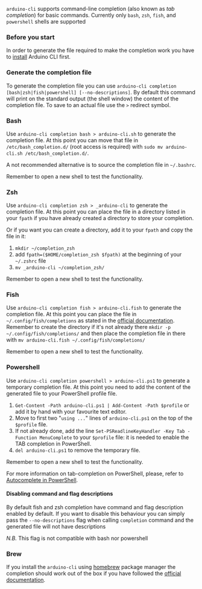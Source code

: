 `arduino-cli` supports command-line completion (also known as _tab completion_) for basic commands. Currently only
`bash`, `zsh`, `fish`, and `powershell` shells are supported

### Before you start

In order to generate the file required to make the completion work you have to [install](installation.md) Arduino CLI
first.

### Generate the completion file

To generate the completion file you can use `arduino-cli completion [bash|zsh|fish|powershell] [--no-descriptions]`. By default
this command will print on the standard output (the shell window) the content of the completion file. To save to an
actual file use the `>` redirect symbol.

### Bash

Use `arduino-cli completion bash > arduino-cli.sh` to generate the completion file. At this point you can move that file
in `/etc/bash_completion.d/` (root access is required) with `sudo mv arduino-cli.sh /etc/bash_completion.d/`.

A not recommended alternative is to source the completion file in `~/.bashrc`.

Remember to open a new shell to test the functionality.

### Zsh

Use `arduino-cli completion zsh > _arduino-cli` to generate the completion file. At this point you can place the file in
a directory listed in your `fpath` if you have already created a directory to store your completion.

Or if you want you can create a directory, add it to your `fpath` and copy the file in it:

1. `mkdir ~/completion_zsh`
1. add `fpath=($HOME/completion_zsh $fpath)` at the beginning of your `~/.zshrc` file
1. `mv _arduino-cli ~/completion_zsh/`

Remember to open a new shell to test the functionality.

### Fish

Use `arduino-cli completion fish > arduino-cli.fish` to generate the completion file. At this point you can place the
file in `~/.config/fish/completions` as stated in the
[official documentation](http://fishshell.com/docs/current/index.html#where-to-put-completions). Remember to create the
directory if it's not already there `mkdir -p ~/.config/fish/completions/` and then place the completion file in there
with `mv arduino-cli.fish ~/.config/fish/completions/`

Remember to open a new shell to test the functionality.

### Powershell

Use `arduino-cli completion powershell > arduino-cli.ps1` to generate a temporary completion file. At this point you need to add
the content of the generated file to your PowerShell profile file.

1. `Get-Content -Path arduino-cli.ps1 | Add-Content -Path $profile` or add it by hand with your favourite text editor.
1. Move to first two "`using ...`" lines of `arduino-cli.ps1` on the top of the `$profile` file.
1. If not already done, add the line `Set-PSReadlineKeyHandler -Key Tab -Function MenuComplete` to your `$profile` file: it is
   needed to enable the TAB completion in PowerShell.
1. `del arduino-cli.ps1` to remove the temporary file.

Remember to open a new shell to test the functionality.

For more information on tab-completion on PowerShell, please, refer to
[Autocomplete in PowerShell](https://techcommunity.microsoft.com/t5/itops-talk-blog/autocomplete-in-powershell/ba-p/2604524).

#### Disabling command and flag descriptions

By default fish and zsh completion have command and flag description enabled by default. If you want to disable this
behaviour you can simply pass the `--no-descriptions` flag when calling `completion` command and the generated file will
not have descriptions

_N.B._ This flag is not compatible with bash nor powershell

### Brew

If you install the `arduino-cli` using [homebrew](https://brew.sh/) package manager the completion should work out of
the box if you have followed the [official documentation](https://docs.brew.sh/Shell-Completion).
